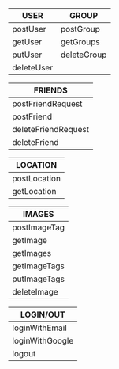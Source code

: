 
   |  USER    |  GROUP    |
   |----------|-----------|
   |postUser  |postGroup  |  
   |getUser   |getGroups  |
   |putUser   |deleteGroup|
   |deleteUser|
   
   
   
                                             
   
   

   |     FRIENDS       |
   |-------------------|
   |postFriendRequest  |                                      
   |postFriend         |
   |deleteFriendRequest|
   |deleteFriend
   
   |  LOCATION   |
   |-------------|                                                      
   |postLocation |             
   |getLocation  |
   
   |   IMAGES    |
   |-------------|
   |postImageTag |                                          
   |getImage     |
   |getImages    |
   |getImageTags |
   |putImageTags |
   |deleteImage  |
   
   |  LOGIN/OUT    |
   |---------------|
   |loginWithEmail |          
   |loginWithGoogle|       
   |logout         |       

